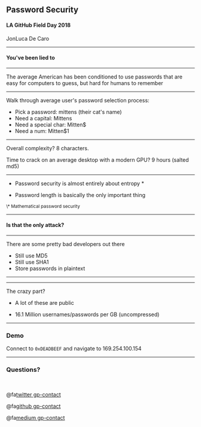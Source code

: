## Password Security

#### LA GitHub Field Day 2018

JonLuca De Caro

---

#### You've been lied to

---

The average American has been conditioned to use passwords that are easy for computers to guess, but hard for humans to remember

---

Walk through average user's password selection process: 

- Pick a password: mittens (their cat's name)
- Need a capital: Mittens
- Need a special char: Mitten$
- Need a num: Mitten$1

---

Overall complexity? 8 characters. 

Time to crack on an average desktop with a modern GPU? 9 hours (salted md5)

---

* Password security is almost entirely about entropy \*

* Password length is basically the only important thing


<p style="font-size: 12px">\* Mathematical password security</p>

---

#### Is that the only attack?
---

There are some pretty bad developers out there

- Still use MD5
- Still use SHA1
- Store passwords in plaintext

--- 

---

The crazy part?

- A lot of these are public

- 16.1 Million usernames/passwords per GB (uncompressed)

---

### Demo

Connect to `0xDEADBEEF` and navigate to 169.254.100.154


---

### Questions?

<br>

@fa[twitter gp-contact](@jonlucadecaro)

@fa[github gp-contact](jonluca)

@fa[medium gp-contact](@jonluca)